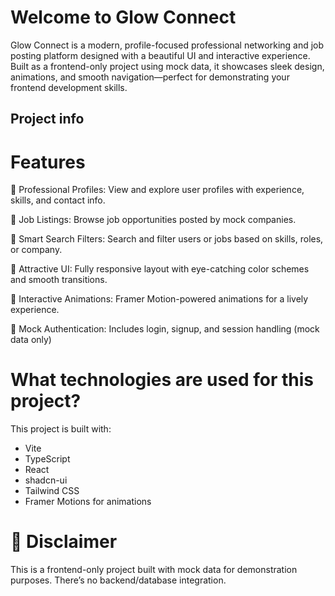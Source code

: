 # Welcome to Glow Connect
Glow Connect is a modern, profile-focused professional networking and job posting platform designed with a beautiful UI and interactive experience. Built as a frontend-only project using mock data, it showcases sleek design, animations, and smooth navigation—perfect for demonstrating your frontend development skills.

## Project info 

# Features

👤 Professional Profiles: View and explore user profiles with experience, skills, and contact info.

💼 Job Listings: Browse job opportunities posted by mock companies.

🧠 Smart Search Filters: Search and filter users or jobs based on skills, roles, or company.

🎨 Attractive UI: Fully responsive layout with eye-catching color schemes and smooth transitions.

🚀 Interactive Animations: Framer Motion-powered animations for a lively experience.

🔐 Mock Authentication: Includes login, signup, and session handling (mock data only)


# What technologies are used for this project?

This project is built with:

- Vite
- TypeScript
- React
- shadcn-ui
- Tailwind CSS
- Framer Motions for animations

# 🚧 Disclaimer
This is a frontend-only project built with mock data for demonstration purposes. There’s no backend/database integration.